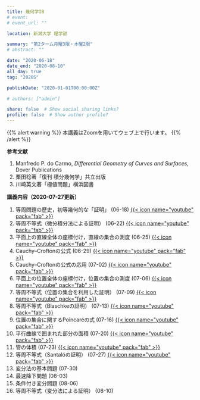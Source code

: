 ```yaml
---
title: 幾何学IB
# event: 
# event_url: ""

location: 新潟大学 理学部

summary: "第2ターム月曜3限・木曜2限"
# abstract: ""

date: "2020-06-18"
date_end: "2020-08-10"
all_day: true
tag: "2020S"

publishDate: "2020-01-01T00:00:00Z"

# authors: ["admin"]

share: false  # Show social sharing links?
profile: false  # Show author profile?
---
```

{{% alert warning %}}
本講義はZoomを用いてウェブ上で行います。
{{% /alert %}}

**参考文献**

1. Manfredo P. do Carmo, *Differential Geometry of Curves and Surfaces*, Dover Publications
2. 栗田稔著「復刊 積分幾何学」共立出版
3. 川崎英文著「極値問題」横浜図書

**講義内容（2020-07-27更新）**

1. 等周問題の歴史，初等幾何的な「証明」 (06-18)
	[{{< icon name="youtube" pack="fab" >}}](https://youtu.be/owj7A_UXwQA)
2. 等周不等式（微分積分法による証明） (06-22)
	[{{< icon name="youtube" pack="fab" >}}](https://youtu.be/X2uUaiSePcA)
3. 平面上の直線全体の座標付け，直線の集合の測度 (06-25)
	[{{< icon name="youtube" pack="fab" >}}](https://youtu.be/O6Utv8Xv3Us)
4. Cauchy–Croftonの公式 (06-29)
	[{{< icon name="youtube" pack="fab" >}}](https://youtu.be/8zpZKoFqOgw)
5. Cauchy–Croftonの公式の応用 (07-02)
	[{{< icon name="youtube" pack="fab" >}}](https://youtu.be/33d6vwnOj9s)
6. 平面上の位置全体の座標付け，位置の集合の測度 (07-06)
	[{{< icon name="youtube" pack="fab" >}}](https://youtu.be/u6paigVC55Q)
7. 等周不等式（位置の集合を利用した証明） (07-09)
	[{{< icon name="youtube" pack="fab" >}}](https://youtu.be/Ek2EZztqDvc)
8. 等周不等式（Blaschkeの証明） (07-13)
	[{{< icon name="youtube" pack="fab" >}}](https://youtu.be/2DBz1EEzKZM)
9. 位置の集合に関するPoincaréの式 (07-16)
	[{{< icon name="youtube" pack="fab" >}}](https://youtu.be/LYa2K5nsdOs)
10. 平行曲線で囲まれた部分の面積 (07-20)
	[{{< icon name="youtube" pack="fab" >}}](https://youtu.be/UWJpBEcUbV4)
11. 管の体積 (07-23)
	[{{< icon name="youtube" pack="fab" >}}](https://youtu.be/e7jDI04Y6OE)
12. 等周不等式（Santalóの証明） (07-27)
	[{{< icon name="youtube" pack="fab" >}}](https://youtu.be/L3_Jas0_oA8)
13. 変分法の基本問題 (07-30)
14. 最速降下問題 (08-03)
15. 条件付き変分問題 (08-06)
16. 等周不等式（変分法による証明） (08-10)
